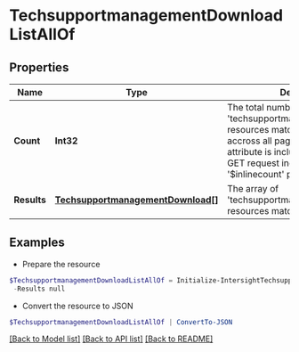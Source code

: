 # TechsupportmanagementDownloadListAllOf
## Properties

Name | Type | Description | Notes
------------ | ------------- | ------------- | -------------
**Count** | **Int32** | The total number of &#39;techsupportmanagement.Download&#39; resources matching the request, accross all pages. The &#39;Count&#39; attribute is included when the HTTP GET request includes the &#39;$inlinecount&#39; parameter. | [optional] 
**Results** | [**TechsupportmanagementDownload[]**](TechsupportmanagementDownload.md) | The array of &#39;techsupportmanagement.Download&#39; resources matching the request. | [optional] 

## Examples

- Prepare the resource
```powershell
$TechsupportmanagementDownloadListAllOf = Initialize-IntersightTechsupportmanagementDownloadListAllOf  -Count null `
 -Results null
```

- Convert the resource to JSON
```powershell
$TechsupportmanagementDownloadListAllOf | ConvertTo-JSON
```

[[Back to Model list]](../README.md#documentation-for-models) [[Back to API list]](../README.md#documentation-for-api-endpoints) [[Back to README]](../README.md)

